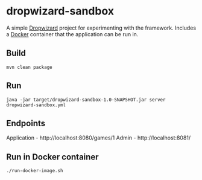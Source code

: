 dropwizard-sandbox
====

A simple [Dropwizard](http://www.dropwizard.io/) project for experimenting with the framework. 
Includes a [Docker](https://www.docker.com/) container that the application can be run in.

Build
----
```
mvn clean package
```

Run
----
```
java -jar target/dropwizard-sandbox-1.0-SNAPSHOT.jar server dropwizard-sandbox.yml
```

Endpoints
----
Application - http://localhost:8080/games/1
Admin - http://localhost:8081/

Run in Docker container
----
```
./run-docker-image.sh
```


